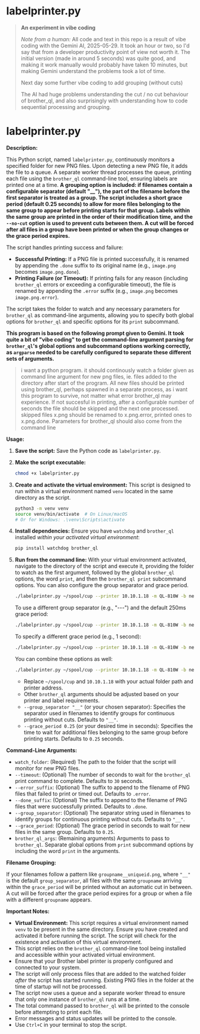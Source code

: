 # labelprinter.py

> **An experiment in vibe coding**
>
> *Note from a human:* All code and text in this repo is a result of vibe coding with the Gemini AI, 2025-05-29.
> It took an hour or two, so I'd say that from a developer productivity point of view not worth it.
> The initial version (made in around 5 seconds) was quite good, and making it work manually would probably have taken 10 minutes,
> but making Gemini understand the problems took a lot of time.
> 
> Next day some further vibe coding to add grouping (without cuts)
> 
> The AI had huge problems understanding the cut / no cut behaviour of 
> brother_ql, and also surprisingly with understanding how to code sequential 
> processing and grouping.


# labelprinter.py

**Description:**

This Python script, named `labelprinter.py`, continuously monitors a specified folder for new PNG files. Upon detecting a new PNG file, it adds the file to a queue. A separate worker thread processes the queue, printing each file using the `brother_ql` command-line tool, ensuring labels are printed one at a time. **A grouping option is included: if filenames contain a configurable separator (default "__"), the part of the filename before the first separator is treated as a group. The script includes a short grace period (default 0.25 seconds) to allow for more files belonging to the same group to appear before printing starts for that group. Labels within the same group are printed in the order of their modification time, and the `--no-cut` option is used to prevent cuts between them. A cut will be forced after all files in a group have been printed or when the group changes or the grace period expires.**

The script handles printing success and failure:

* **Successful Printing:** If a PNG file is printed successfully, it is renamed by appending the `.done` suffix to its original name (e.g., `image.png` becomes `image.png.done`).
* **Printing Failure (or Timeout):** If printing fails for any reason (including `brother_ql` errors or exceeding a configurable timeout), the file is renamed by appending the `.error` suffix (e.g., `image.png` becomes `image.png.error`).

The script takes the folder to watch and any necessary parameters for `brother_ql` as command-line arguments, allowing you to specify both global options for `brother_ql` and specific options for its `print` subcommand.

**This program is based on the following prompt given to Gemini. It took quite a bit of "vibe coding" to get the command-line argument parsing for `brother_ql`'s global options and subcommand options working correctly, as `argparse` needed to be carefully configured to separate these different sets of arguments.**

> i want a python program.
> it should continously watch a folder given as command line argument for new png files, ie. files added to the directory after start of the program.
> All new files should be printed using brother\_ql, perhaps spawned in a separate process, as i want this program to survive, not matter what error brother\_ql may experience. If not succesful in printing, after a configurable number of seconds the file should be skipped and the next one processed. skipped files x.png should be renamed to x.png.error, printed ones to x.png.done. Parameters for brother\_ql should also come from the command line

**Usage:**

1.  **Save the script:** Save the Python code as `labelprinter.py`.
2.  **Make the script executable:**

    ```bash
    chmod +x labelprinter.py
    ```
3.  **Create and activate the virtual environment:** This script is designed to run within a virtual environment named `venv` located in the same directory as the script.

    ```bash
    python3 -m venv venv
    source venv/bin/activate  # On Linux/macOS
    # Or for Windows: .\venv\Scripts\activate
    ```
4.  **Install dependencies:** Ensure you have `watchdog` and `brother_ql` installed *within your activated virtual environment*:

    ```bash
    pip install watchdog brother_ql
    ```
5.  **Run from the command line:** With your virtual environment activated, navigate to the directory of the script and execute it, providing the folder to watch as the first argument, followed by the global `brother_ql` options, the word `print`, and then the `brother_ql print` subcommand options. You can also configure the group separator and grace period.

    ```bash
    ./labelprinter.py ~/spool/cup --printer 10.10.1.18 -m QL-810W -b network print --label 39x48 --600dpi
    ```

    To use a different group separator (e.g., "---") and the default 250ms grace period:

    ```bash
    ./labelprinter.py ~/spool/cup --printer 10.10.1.18 -m QL-810W -b network --group_separator "---" print --label 39x48 --600dpi
    ```

    To specify a different grace period (e.g., 1 second):

    ```bash
    ./labelprinter.py ~/spool/cup --printer 10.10.1.18 -m QL-810W -b network --grace_period 1.0 print --label 39x48 --600dpi
    ```

    You can combine these options as well:

    ```bash
    ./labelprinter.py ~/spool/cup --printer 10.10.1.18 -m QL-810W -b network --group_separator "---" --grace_period 0.5 print --label 39x48 --600dpi
    ```

    * Replace `~/spool/cup` and `10.10.1.18` with your actual folder path and printer address.
    * Other `brother_ql` arguments should be adjusted based on your printer and label requirements.
    * `--group_separator "__"` (or your chosen separator): Specifies the separator used in filenames to identify groups for continuous printing without cuts. Defaults to `"__"`.
    * `--grace_period 0.25` (or your desired time in seconds): Specifies the time to wait for additional files belonging to the same group before printing starts. Defaults to `0.25` seconds.

**Command-Line Arguments:**

* `watch_folder`: (Required) The path to the folder that the script will monitor for new PNG files.
* `--timeout`: (Optional) The number of seconds to wait for the `brother_ql` print command to complete. Defaults to `30` seconds.
* `--error_suffix`: (Optional) The suffix to append to the filename of PNG files that failed to print or timed out. Defaults to `.error`.
* `--done_suffix`: (Optional) The suffix to append to the filename of PNG files that were successfully printed. Defaults to `.done`.
* `--group_separator`: (Optional) The separator string used in filenames to identify groups for continuous printing without cuts. Defaults to `"__"`.
* `--grace_period`: (Optional) The grace period in seconds to wait for new files in the same group. Defaults to `0.25`.
* `brother_ql_args`: (Remaining arguments) Arguments to pass to `brother_ql`. Separate global options from `print` subcommand options by including the word `print` in the arguments.

**Filename Grouping:**

If your filenames follow a pattern like `groupname__uniqueid.png`, where `"__"` is the default `group_separator`, all files with the same `groupname` arriving within the `grace_period` will be printed without an automatic cut in between. A cut will be forced after the grace period expires for a group or when a file with a different `groupname` appears.

**Important Notes:**

* **Virtual Environment:** This script requires a virtual environment named `venv` to be present in the same directory. Ensure you have created and activated it before running the script. The script will check for the existence and activation of this virtual environment.
* This script relies on the `brother_ql` command-line tool being installed and accessible within your activated virtual environment.
* Ensure that your Brother label printer is properly configured and connected to your system.
* The script will only process files that are added to the watched folder *after* the script has started running. Existing PNG files in the folder at the time of startup will not be processed.
* The script now uses a queue and a separate worker thread to ensure that only one instance of `brother_ql` runs at a time.
* The total command passed to `brother_ql` will be printed to the console before attempting to print each file.
* Error messages and status updates will be printed to the console.
* Use `Ctrl+C` in your terminal to stop the script.